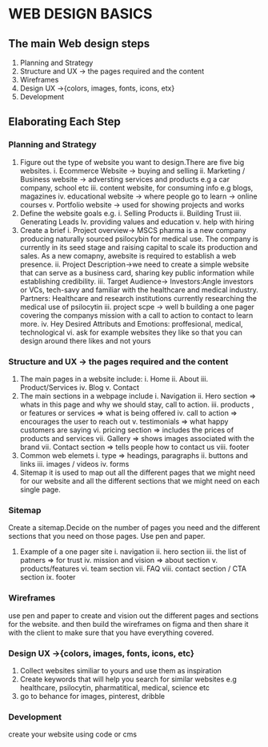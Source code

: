 # WEB DESIGN BASICS

## The main Web design steps

1. Planning and Strategy
2. Structure and UX -> the pages required and the content
3. Wireframes
4. Design UX ->{colors, images, fonts, icons, etx}
5. Development

## Elaborating Each Step

### Planning and Strategy

1. Figure out the type of website you want to design.There are five big websites.
   i. Ecommerce Website -> buying and selling
   ii. Marketing / Business website -> adversting services and products e.g a car company, school etc
   iii. content website, for consuming info e.g blogs, magazines
   iv. educational website -> where people go to learn -> online courses
   v. Portfolio website -> used for showing projects and works
2. Define the website goals e.g.
   i. Selling Products
   ii. Building Trust
   iii. Generating Leads
   Iv. providing values and education
   v. help with hiring
3. Create a brief
   i. Project overview-> MSCS pharma is a new company producing naturally sourced psilocybin for medical use. The company is currently in its seed stage and raising capital to scale its production and sales. As a new comapny, awebsite is required to establish a web presence.
   ii. Project Description->we need to create a simple website that can serve as a business card, sharing key public information while establishing credibility.
   iii. Target Audience-> Investors:Angle investors or VCs, tech-savy and familiar with the healthcare and medical industry.
   Partners: Healthcare and research institutions currently researching the medical use of psilocytin
   iii. project scpe -> well b building a one pager covering the companys mission with a call to action to contact to learn more.
   iv. Hey Desired Attributs and Emotions: proffesional, medical, technological
   vi. ask for example websites they like so that you can design around there likes and not yours

### Structure and UX -> the pages required and the content

1. The main pages in a website include:
   i. Home
   ii. About
   iii. Product/Services
   iv. Blog
   v. Contact
2. The main sections in a webpage include
   i. Navigation
   ii. Hero section => whats in this page and why we should stay, call to action.
   iii. products , or features or services => what is being offered
   iv. call to action => encourages the user to reach out
   v. testimonials => what happy customers are saying
   vi. pricing section => includes the prices of products and services
   vii. Gallery => shows images associated with the brand
   vii. Contact section => tells people how to contact us
   viii. footer
3. Common web elemets
   i. type => headings, paragraphs
   ii. buttons and links
   iii. images / videos
   iv. forms
4. Sitemap
   it is used to map out all the different pages that we might need for our website and all the different sections that we might need on each single page.

### Sitemap

Create a sitemap.Decide on the number of pages you need and the different sections that you need on those pages.
Use pen and paper.

1.  Example of a one pager site
    i. navigation
    ii. hero section
    iii. the list of patners => for trust
    iv. mission and vision => about section
    v. products/features
    vi. team section
    vii. FAQ
    viii. contact section / CTA section
    ix. footer

### Wireframes

use pen and paper to create and vision out the different pages and sections for the website. and then build the wireframes on figma and then share it with the client to make sure that you have everything covered.

### Design UX ->{colors, images, fonts, icons, etc}

1. Collect websites similiar to yours and use them as inspiration
2. Create keywords that will help you search for similar websites e.g healthcare, psilocytin, pharmatitical, medical, science etc
3. go to behance for images, pinterest, dribble

### Development

create your website using code or cms
